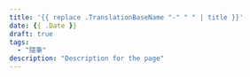 ```yaml
---
title: '{{ replace .TranslationBaseName "-" " " | title }}'
date: {{ .Date }}
draft: true
tags:
  - "隨筆"
description: "Description for the page"
---
```

